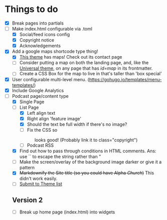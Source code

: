 # Things to do
- [x] Break pages into partials
- [ ] Make index.html configurable via .toml
  - [x] Social/feed icons config
  - [x] Copyright notice
  - [x] Acknowledgements
- [x] Add a google maps shortcode type thing!
  - [x] [This theme](https://github.com/devcows/hugo-universal-theme) has maps! Check out its contact page
  - [ ] Consider putting a map on both the landing page, and, like the [Universal theme](https://github.com/devcows/hugo-universal-theme), on any page that has *id=map* in its frontmatter.
  - [ ] Create a CSS Box for the map to live in that's taller than 'box special'
- [x] User configurable multi-level menu. (https://gohugo.io/templates/menu-templates/)
- [x] Include Google Analytics
- [ ] Podcast page/content type
  - [x] Single Page
  - [ ] List Page
    - [x] Left align text
    - [x] Right align 'feature image'
    - [x] Should the text be full width if there's no image?
    - [ ] Fix the CSS so <ul class="pagination"> looks good! (Probably link it to class="copyright")
  - [ ] Podcast RSS
- [x] Find out how to pass through conditions in HTML comments. Ans: use `` to escape the string rather than "
- [ ] Make the screen/overlay of the background image darker or give it a pattern
- [x] ~~Markdownify the Site title (so you could have Alpha *Church*)~~ This didn't work easily.
- [ ] [Submit to Theme list](https://github.com/gohugoio/hugoThemes/blob/master/README.md)

## Version 2

* [ ] Break up home page (index.html) into widgets
